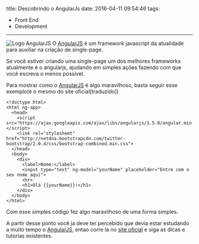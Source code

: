 title: Descobrindo o AngularJs
date: 2016-04-11 09:54:46
tags:
 - Front End
 - Development
---
![Logo AngularJS](https://angularjs.org/favicon.ico "Logo AngularJS")
O [AngularJS](https://angularjs.org/ "Site AngularJS") é um framework javascript da atualidade para auxiliar na criação de single-page.
<!--more-->
Se você estiver criando uma single-page um dos melhores frameworks atualmente é o angularjs, ajudando em simples ações fazendo com que você escreva o menos possivel.

Para mostrar como o [AngularJS](https://angularjs.org/ "Site AngularJS") é algo maravilhoso, basta seguir esse exemplo(é o mesmo do site oficial[traduzido])
```
<!doctype html>
<html ng-app>
  <head>
    <script src="https://ajax.googleapis.com/ajax/libs/angularjs/1.5.0/angular.min.js"></script>
    <link rel="stylesheet" href="http://netdna.bootstrapcdn.com/twitter-bootstrap/2.0.4/css/bootstrap-combined.min.css">
  </head>
  <body>
    <div>
      <label>Nome:</label>
      <input type="text" ng-model="yourName" placeholder="Entre com o seu nome aqui">
      <hr>
      <h1>Olá {{yourName}}!</h1>
    </div>
  </body>
</html>
```
Com esse simples código fez algo maravilhoso de uma forma simples.

A partir desse ponto você ja deve ter percebido que devia estar estudando a muito tempo o [AngularJS](https://angularjs.org/ "Site AngularJS"), entao corre la no [site oficial](https://angularjs.org/ "Site AngularJS") e siga as dicas e tutorias existentes.